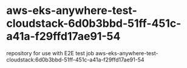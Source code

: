 # aws-eks-anywhere-test-cloudstack-6d0b3bbd-51ff-451c-a41a-f29ffd17ae91-54
repository for use with E2E test job aws-eks-anywhere-test-cloudstack:6d0b3bbd-51ff-451c-a41a-f29ffd17ae91-54
